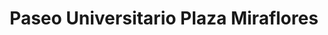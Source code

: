 ---
title: "Paseo Universitario Plaza Miraflores"
url: /tegucigalpa/paseo-universitario-plaza-miraflores/
shop: general
---